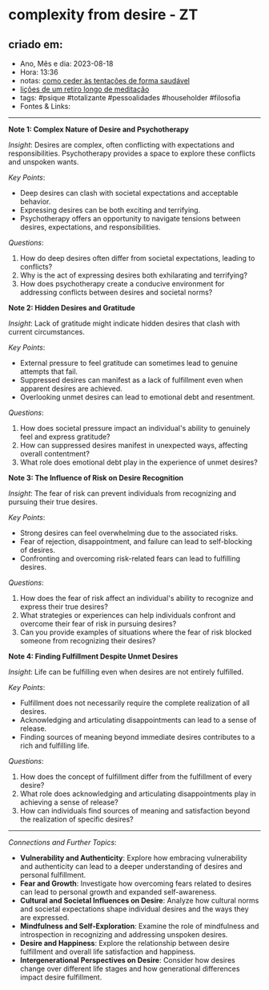 # complexity from desire - ZT

## criado em: 
-  Ano, Mês e dia: 2023-08-18
- Hora: 13:36
- notas: [como ceder às tentações de forma saudável](../2%20-%20NOTAS%20PERMANENTES/como%20ceder%20às%20tentações%20de%20forma%20saudável.md)
- [lições de um retiro longo de meditação](../2%20-%20NOTAS%20PERMANENTES/lições%20de%20um%20retiro%20longo%20de%20meditação.md)
- tags: #psique #totalizante #pessoalidades #householder #filosofia 
- Fontes & Links: 
---

**Note 1: Complex Nature of Desire and Psychotherapy**

*Insight*: Desires are complex, often conflicting with expectations and responsibilities. Psychotherapy provides a space to explore these conflicts and unspoken wants.

*Key Points*: 
- Deep desires can clash with societal expectations and acceptable behavior.
- Expressing desires can be both exciting and terrifying.
- Psychotherapy offers an opportunity to navigate tensions between desires, expectations, and responsibilities.

*Questions*:
1. How do deep desires often differ from societal expectations, leading to conflicts?
2. Why is the act of expressing desires both exhilarating and terrifying?
3. How does psychotherapy create a conducive environment for addressing conflicts between desires and societal norms?

**Note 2: Hidden Desires and Gratitude**

*Insight*: Lack of gratitude might indicate hidden desires that clash with current circumstances.

*Key Points*: 
- External pressure to feel gratitude can sometimes lead to genuine attempts that fail.
- Suppressed desires can manifest as a lack of fulfillment even when apparent desires are achieved.
- Overlooking unmet desires can lead to emotional debt and resentment.

*Questions*:
1. How does societal pressure impact an individual's ability to genuinely feel and express gratitude?
2. How can suppressed desires manifest in unexpected ways, affecting overall contentment?
3. What role does emotional debt play in the experience of unmet desires?

**Note 3: The Influence of Risk on Desire Recognition**

*Insight*: The fear of risk can prevent individuals from recognizing and pursuing their true desires.

*Key Points*: 
- Strong desires can feel overwhelming due to the associated risks.
- Fear of rejection, disappointment, and failure can lead to self-blocking of desires.
- Confronting and overcoming risk-related fears can lead to fulfilling desires.

*Questions*:
1. How does the fear of risk affect an individual's ability to recognize and express their true desires?
2. What strategies or experiences can help individuals confront and overcome their fear of risk in pursuing desires?
3. Can you provide examples of situations where the fear of risk blocked someone from recognizing their desires?

**Note 4: Finding Fulfillment Despite Unmet Desires**

*Insight*: Life can be fulfilling even when desires are not entirely fulfilled.

*Key Points*: 
- Fulfillment does not necessarily require the complete realization of all desires.
- Acknowledging and articulating disappointments can lead to a sense of release.
- Finding sources of meaning beyond immediate desires contributes to a rich and fulfilling life.

*Questions*:
1. How does the concept of fulfillment differ from the fulfillment of every desire?
2. What role does acknowledging and articulating disappointments play in achieving a sense of release?
3. How can individuals find sources of meaning and satisfaction beyond the realization of specific desires?

---

*Connections and Further Topics*:
- **Vulnerability and Authenticity**: Explore how embracing vulnerability and authenticity can lead to a deeper understanding of desires and personal fulfillment.
- **Fear and Growth**: Investigate how overcoming fears related to desires can lead to personal growth and expanded self-awareness.
- **Cultural and Societal Influences on Desire**: Analyze how cultural norms and societal expectations shape individual desires and the ways they are expressed.
- **Mindfulness and Self-Exploration**: Examine the role of mindfulness and introspection in recognizing and addressing unspoken desires.
- **Desire and Happiness**: Explore the relationship between desire fulfillment and overall life satisfaction and happiness.
- **Intergenerational Perspectives on Desire**: Consider how desires change over different life stages and how generational differences impact desire fulfillment.